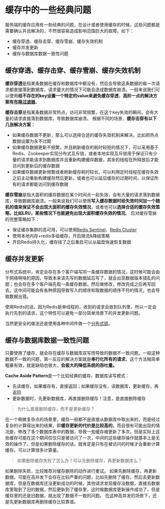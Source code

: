 # 缓存中的一些经典问题

服务端的缓存应用有一些经典的问题，在设计或者使用缓存的时候，这些问题都是需要确认并且解决的，不然很容易造成影响范围巨大的故障，如下：
- 缓存穿透、缓存击穿、缓存雪崩、缓存失效机制
- 缓存并发更新
- 缓存与数据库数据一致性问题


## 缓存穿透、缓存击穿、缓存雪崩、缓存失效机制

**缓存穿透**是指某条数据在缓存和数据库中都没有，然后会导致这条数据的每一次请求都直接落到数据库，请求量大的情况下可能会造成数据库崩溃。一般来说我们可以使用**给不存在的key设置一个特定的value来避免缓存穿透**，**高阶一点的解决方案有[布隆过滤器](bloom_filter.md)**。

**缓存击穿**是指某条数据非常热点，访问非常频繁，在这个key失效的瞬间，会有大量的请求直接落到数据库，导致数据库崩溃。
根据不同的场景，**缓存击穿有以下几张解决方案：**
- 如果缓存数据不更新，那么可以选择合适的缓存失效机制来解决，比如把热点数据设置为永不过期
- 如果缓存数据更新不频繁，并且刷新缓存的耗时较短的情况下，可以采用基于Redis、Zookeeper实现分布式互斥锁，或者本地实现互斥锁用于保证只有少量的请求能请求到数据库并且重新构建缓存数据，其余的线程在所释放后才能访问到更新后的缓存数据
- 如果缓存数据更新频繁或者刷新缓存耗时较长，可以利用定时线程在缓存失效之前主动重新构建缓存然后更新，或者也可以延后缓存的过期时间，以保证所有的请求都能访问到缓存数据

**缓存雪崩**是指大面积的缓存数据在某个时间点一起失效，会有大量的请求落到数据库，导致数据库崩溃。一般来说我们可以使用**写入缓存数据时给失效时间加一个随机的值来保证不会出现大面积的缓存失效情况**，或者也可以**选择合适的缓存失效策略，比如LRU，某些情况下也能避免出现大面积缓存失效的情况**。
应对缓存雪崩的完整策略如下：
- 保证缓存集群的高可用，可以使用[Redis Sentinel](../sentinel.md)、[Redis Cluster](../cluster.md)
- 使用本地内存+redis多级缓存，开启限流&降级策略
- 开启Redis持久化，缓存挂了之后重启可以从磁盘快速恢复数据


## 缓存并发更新

分布式系统中，肯定会存在多个客户端写同一条缓存数据的情况，这时候可能会由于网络啊啥的原因，导致本来该先写的数据延后写了，就会出现数据版本错乱的问题；也会存在多个客户端先取一条缓存数据，然后做修改，修改完成之后再写回去，这中间可能会有各种原因导致写入的顺序和取数据的顺序不符的情况，也会导致数据出错。

使用Redis的话，因为Redis是单线程的，收到的请求会放到队列里，所以一定会执行先到的请求，这个特性可以避免一部分简单场景下的并发更新问题。

当然更安全的做法还是使用各种中间件做一个[分布式锁](../distributed_lock_with_redis.md)。


## 缓存与数据库数据一致性问题

只要使用了缓存，就会存在缓存与数据库双写而导致的数据不一致问题。一般这种数据不一致的问题，第一反应的解决方案就是**串行化所有的请求**，这个方法贼简单粗暴有效，就是缺陷也很大，**会极大的降低系统的吞吐量。**

**Cache Aside Pattern**是一个比较经典的缓存、数据库读写模式：
- 先读缓存，如果缓存有，直接返回；如果缓存没有，读数据库，更新缓存，再返回
- 更新数据时，先更新数据库，再直接删除缓存！注意，是直接删除缓存

> 为什么直接删除缓存，而不是更新缓存？

在一个稍微复杂点的场景里，缓存一般都不是直接从数据库中取出来的，而是经过复杂的计算得出来的结果，即**缓存更新的代价是比较高的**。而且很有可能出现的情况是，修改了多个数据库表中的数据，导致一些缓存被更新了多次，但是实际上这些缓存可能在这个期间仅仅只是被访问了一次，中间的这些缓存操作就基本上是无效的操作了。但是如果删除缓存的话，就肯定是只有在被访问的时候才会重新计算缓存，可以计算很多计算量。

> 如果删除缓存失败了怎么办？可以先删除缓存，再更新数据库么？

如果删除失败，比较推荐对缓存删除的动作进行重试。
如果先删除缓存，再更新数据，可能在高并发下会存在比较严重的问题，比如先删除了缓存，然后去更新数据库，但是在数据库还没更新成功的时候，其他请求发现缓存没数据，直接去数据库里取到了旧的数据，然后更新到了缓存里，这时候数据库更新操作成功了，但是缓存里的还是旧数据，就出现了数据不一致的问题。
在这种高并发的场景下，还是先更新数据库再删除缓存比较靠谱。




